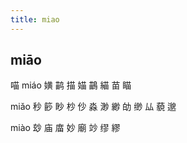 ```yaml
---
title: miao
---
```


## miāo
喵
miáo
嫹
鹋
描
媌
鶓
緢
苗
瞄




miǎo
秒
篎
眇
杪
仯
淼
渺
緲
劰
缈
厸
藐
邈










miào
玅
庙
庿
妙
廟
竗
缪
繆
